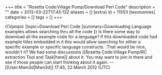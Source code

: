 +++
title = "Rosetta Code:Village Pump/Download Perl Code"
description = ""
date = 2012-03-22T17:45:13Z
aliases = []
[extra]
id = 11553
[taxonomies]
categories = []
tags = []
+++

{{Vptopic
|topic=Download Perl Code
|summary=Downloading Language examples allows searching thru all the code
}}
Is there some way to download all the example code for a language?  If this downloaded code had example titles embedded in it this would allow searching for either a specific example or specific language constructs.
:That would be nice, wouldn't it? We had some discussions [[Rosetta Code:Village Pump/RC extraction Tool and Task|here]] about it. You may want to join in there and see if those people can start thinking about it again. --[[User:Mwn3d|Mwn3d]] 17:45, 22 March 2012 (UTC)

